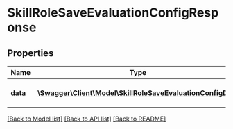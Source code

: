 # SkillRoleSaveEvaluationConfigResponse

## Properties
Name | Type | Description | Notes
------------ | ------------- | ------------- | -------------
**data** | [**\Swagger\Client\Model\SkillRoleSaveEvaluationConfigData**](SkillRoleSaveEvaluationConfigData.md) | ID of the created record | 

[[Back to Model list]](../README.md#documentation-for-models) [[Back to API list]](../README.md#documentation-for-api-endpoints) [[Back to README]](../README.md)


